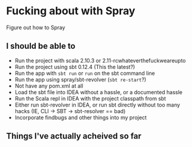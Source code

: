 Fucking about with Spray
========================
Figure out how to Spray


I should be able to
-------------------

 * Run the project with scala 2.10.3 or 2.11-rcwhateverthefuckweareupto
 * Run the project using sbt 0.12.4 (This the latest?)
 * Run the app with `sbt run` or `run` on the sbt command line
 * Run the app using spray/sbt-revolver (`sbt re-start`?)
 * Not have any pom.xml at all
 * Load the sbt file into IDEA without a hassle, or a documented hassle
 * Run the Scala repl in IDEA with the project classpath from sbt
 * Either run sbt-revolver in IDEA, or run sbt directly without too many hacks (IE, CLI -> SBT -> sbt-resolver == bad)
 * Incorporate findbugs and other things into my project


Things I've actually acheived so far
------------------------------------
